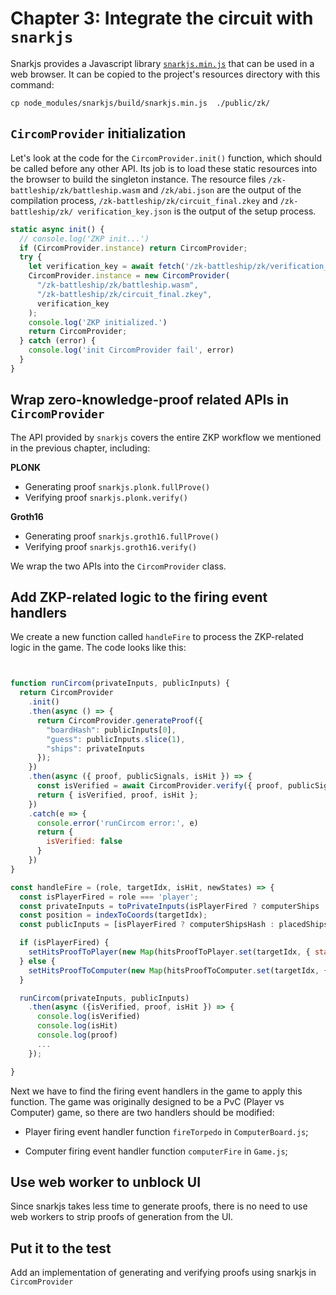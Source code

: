 # Chapter 3: Integrate the circuit with `snarkjs`

Snarkjs provides a Javascript library [`snarkjs.min.js`](https://github.com/sCrypt-Inc/snarkjs#in-the-browser) that can be used in a web browser. It can be copied to the project's resources directory with this command:

```
cp node_modules/snarkjs/build/snarkjs.min.js  ./public/zk/
```

## `CircomProvider` initialization


Let's look at the code for the `CircomProvider.init()` function, which should be called before any other API. Its job is to load these static resources into the browser to build the singleton instance.
The resource files `/zk-battleship/zk/battleship.wasm` and `/zk/abi.json` are the output of the compilation process, `/zk-battleship/zk/circuit_final.zkey` and `/zk-battleship/zk/ verification_key.json` is the output of the setup process.

```js
static async init() {
  // console.log('ZKP init...')
  if (CircomProvider.instance) return CircomProvider;
  try {
    let verification_key = await fetch('/zk-battleship/zk/verification_key.json').then(resp => resp.json());
    CircomProvider.instance = new CircomProvider(
      "/zk-battleship/zk/battleship.wasm",
      "/zk-battleship/zk/circuit_final.zkey",
      verification_key
    );
    console.log('ZKP initialized.')
    return CircomProvider;
  } catch (error) {
    console.log('init CircomProvider fail', error)
  }
}
```

## Wrap zero-knowledge-proof related APIs in `CircomProvider`

The API provided by `snarkjs` covers the entire ZKP workflow we mentioned in the previous chapter, including:


**PLONK**

- Generating proof `snarkjs.plonk.fullProve()`
- Verifying proof `snarkjs.plonk.verify()`

**Groth16**

- Generating proof `snarkjs.groth16.fullProve()`
- Verifying proof `snarkjs.groth16.verify()`

We wrap the two APIs into the `CircomProvider` class.


## Add ZKP-related logic to the firing event handlers


We create a new function called `handleFire` to process the ZKP-related logic in the game. The code looks like this:

```js


function runCircom(privateInputs, publicInputs) {
  return CircomProvider
    .init()
    .then(async () => {
      return CircomProvider.generateProof({
        "boardHash": publicInputs[0],
        "guess": publicInputs.slice(1),
        "ships": privateInputs
      });
    })
    .then(async ({ proof, publicSignals, isHit }) => {
      const isVerified = await CircomProvider.verify({ proof, publicSignals });
      return { isVerified, proof, isHit };
    })
    .catch(e => {
      console.error('runCircom error:', e)
      return {
        isVerified: false
      }
    })
}

const handleFire = (role, targetIdx, isHit, newStates) => {
  const isPlayerFired = role === 'player';
  const privateInputs = toPrivateInputs(isPlayerFired ? computerShips : placedShips);
  const position = indexToCoords(targetIdx);
  const publicInputs = [isPlayerFired ? computerShipsHash : placedShipsHash, position.x, position.y];

  if (isPlayerFired) {
    setHitsProofToPlayer(new Map(hitsProofToPlayer.set(targetIdx, { status: 'pending' })));
  } else {
    setHitsProofToComputer(new Map(hitsProofToComputer.set(targetIdx, { status: 'pending' })));
  }

  runCircom(privateInputs, publicInputs)
    .then(async ({isVerified, proof, isHit }) => {
      console.log(isVerified)
      console.log(isHit)
      console.log(proof)
      ...
    });

}
```


Next we have to find the firing event handlers in the game to apply this function. The game was originally designed to be a PvC (Player vs Computer) game, so there are two handlers should be modified:

* Player firing event handler function `fireTorpedo` in `ComputerBoard.js`;

* Computer firing event handler function `computerFire` in `Game.js`;

## Use web worker to unblock UI

Since snarkjs takes less time to generate proofs, there is no need to use web workers to strip proofs of generation from the UI.

## Put it to the test

Add an implementation of generating and verifying proofs using snarkjs in `CircomProvider`